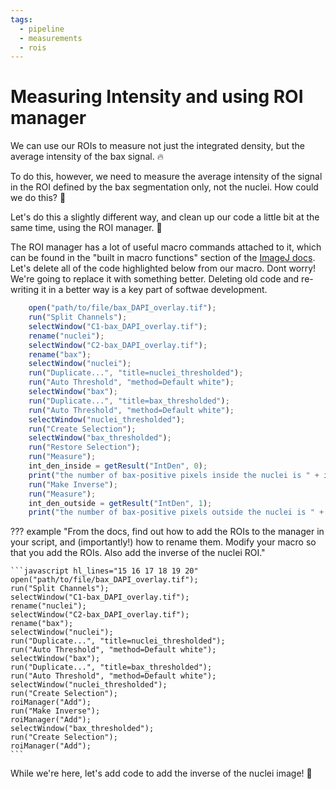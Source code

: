 ```yaml
---
tags:
  - pipeline
  - measurements
  - rois
---
```

# Measuring Intensity and using ROI manager

We can use our ROIs to measure not just the integrated density, but the
average intensity of the bax signal. :fire:

To do this, however, we need to measure the average intensity of the signal in
the ROI defined by the bax segmentation only, not the nuclei. How could we do
this? :thinking:

Let's do this a slightly different way, and clean up our code a little bit at
the same time, using the ROI manager. :rocket:

The ROI manager has a lot of useful macro commands attached to it, which can be
found in the "built in macro functions" section of the
[ImageJ docs](https://wsr.imagej.net/developer/macro/functions.html). Let's
delete all of the code highlighted below from our macro. Dont worry! We're going
to replace it with something better. Deleting old code and re-writing it in a
better way is a key part of softwae development.

```javascript hl_lines="15 16 17 18 19 20 21 22 23"
    open("path/to/file/bax_DAPI_overlay.tif");
    run("Split Channels");
    selectWindow("C1-bax_DAPI_overlay.tif");
    rename("nuclei");
    selectWindow("C2-bax_DAPI_overlay.tif");
    rename("bax");
    selectWindow("nuclei");
    run("Duplicate...", "title=nuclei_thresholded");
    run("Auto Threshold", "method=Default white");
    selectWindow("bax");
    run("Duplicate...", "title=bax_thresholded");
    run("Auto Threshold", "method=Default white");
    selectWindow("nuclei_thresholded");
    run("Create Selection");
    selectWindow("bax_thresholded");
    run("Restore Selection");
    run("Measure");
    int_den_inside = getResult("IntDen", 0);
    print("the number of bax-positive pixels inside the nuclei is " + int_den_inside / 255);
    run("Make Inverse");
    run("Measure");
    int_den_outside = getResult("IntDen", 1);
    print("the number of bax-positive pixels outside the nuclei is " + int_den_outside / 255);
```

??? example "From the docs, find out how to add the ROIs to the manager in your script, and (importantly!) how to rename them. Modify your macro so that you add the ROIs. Also add the inverse of the nuclei ROI."

    ```javascript hl_lines="15 16 17 18 19 20"
    open("path/to/file/bax_DAPI_overlay.tif");
    run("Split Channels");
    selectWindow("C1-bax_DAPI_overlay.tif");
    rename("nuclei");
    selectWindow("C2-bax_DAPI_overlay.tif");
    rename("bax");
    selectWindow("nuclei");
    run("Duplicate...", "title=nuclei_thresholded");
    run("Auto Threshold", "method=Default white");
    selectWindow("bax");
    run("Duplicate...", "title=bax_thresholded");
    run("Auto Threshold", "method=Default white");
    selectWindow("nuclei_thresholded");
    run("Create Selection");
    roiManager("Add");
    run("Make Inverse");
    roiManager("Add");
    selectWindow("bax_thresholded");
    run("Create Selection");
    roiManager("Add");
    ```

While we're here, let's add code to add the inverse of the nuclei image! :rocket:
